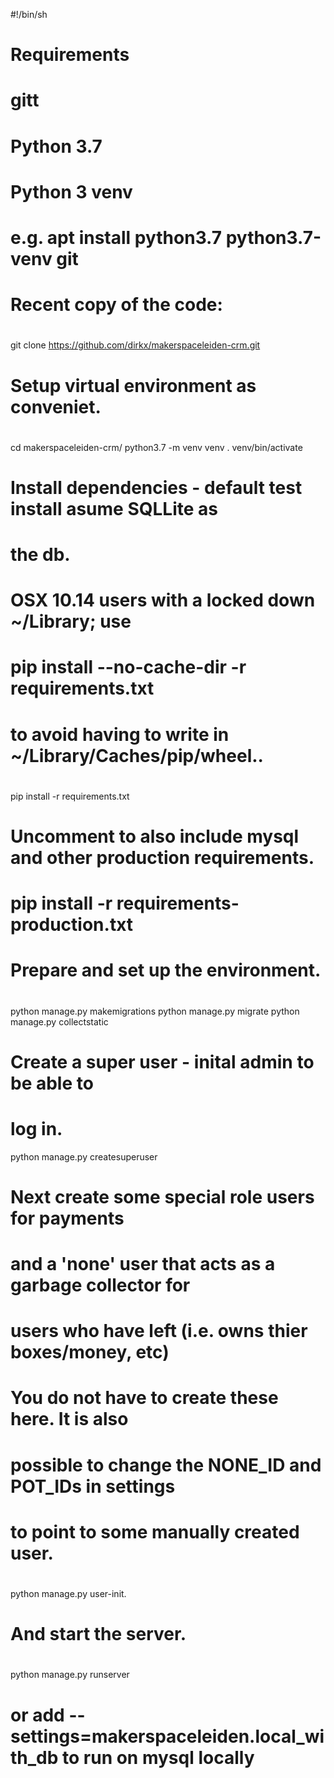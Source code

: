 #!/bin/sh
#
# Requirements
# gitt
# Python 3.7
# Python 3 venv
#
# e.g. apt install python3.7 python3.7-venv git

# Recent copy of the code:
#
git clone https://github.com/dirkx/makerspaceleiden-crm.git

# Setup virtual environment as conveniet.
#
cd makerspaceleiden-crm/
python3.7 -m venv venv
 . venv/bin/activate

# Install dependencies - default test install asume SQLLite as
# the db.
#
# OSX 10.14 users with a locked down ~/Library; use
# pip install --no-cache-dir -r requirements.txt
# to avoid having to write in ~/Library/Caches/pip/wheel..
#
pip install -r requirements.txt

# Uncomment to also include mysql and other production requirements.
#
# pip install -r requirements-production.txt

# Prepare and set up the environment.
#
python manage.py makemigrations
python manage.py migrate
python manage.py collectstatic

# Create a super user - inital admin to be able to
# log in.
python manage.py createsuperuser

# Next create some special role users for payments
# and a 'none' user that acts as a garbage collector for
# users who have left (i.e. owns thier boxes/money, etc)
#
# You do not have to create these here. It is also
# possible to change the NONE_ID and POT_IDs in settings
# to point to some manually created user.
#
python manage.py user-init.

# And start the server.
#
python manage.py runserver

# or add --settings=makerspaceleiden.local_with_db to run on mysql locally
